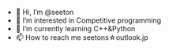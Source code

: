 - 👋 Hi, I’m @seeton
- 👀 I’m interested in Competitive programming
- 🌱 I’m currently learning C++&Python
- 📫 How to reach me seetons☆outlook.jp

<!---
seeton/seeton is a ✨ special ✨ repository because its `README.md` (this file) appears on your GitHub profile.
You can click the Preview link to take a look at your changes.
--->
